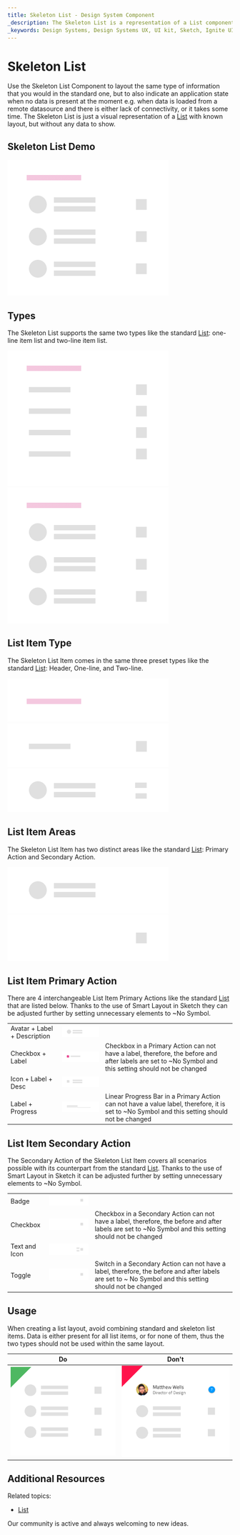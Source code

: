 ```yaml
---
title: Skeleton List - Design System Component
_description: The Skeleton List is a representation of a List component that is shown while data is being loaded in the background to provide content for its items.
_keywords: Design Systems, Design Systems UX, UI kit, Sketch, Ignite UI for Angular, Sketch to Angular, Sketch to Angular, Angular, Angular Design System, Export code from Sketch, Design Kits for Angular, Sketch HTML, Sketch to HTML, Sketch UI kits
---
```


# Skeleton List

Use the Skeleton List Component to layout the same type of information that you would in the standard one, but to also indicate an application state when no data is present at the moment e.g. when data is loaded from a remote datasource and there is either lack of connectivity, or it takes some time. The Skeleton List is just a visual representation of a [List](list.md) with known layout, but without any data to show.

## Skeleton List Demo

<img class="responsive-img" src="../images/list_skeleton_demo.png" srcset="../images/list_skeleton_demo@2x.png 2x" />

## Types

The Skeleton List supports the same two types like the standard [List](list.md): one-line item list and  two-line item list. 

<img class="responsive-img" src="../images/list_skeleton_one-line_item.png" srcset="../images/list_skeleton_one-line_item@2x.png 2x" />
<img class="responsive-img" src="../images/list_skeleton_two-line_item.png" srcset="../images/list_skeleton_two-line_item@2x.png 2x" />

## List Item Type

The Skeleton List Item comes in the same three preset types like the standard [List](list.md): Header, One-line, and Two-line.

<img class="responsive-img" src="../images/list_skeleton_item_header.png" srcset="../images/list_skeleton_item_header@2x.png 2x" />
<img class="responsive-img" src="../images/list_skeleton_item_one-line.png" srcset="../images/list_skeleton_item_one-line@2x.png 2x" />
<img class="responsive-img" src="../images/list_skeleton_item_two-line.png" srcset="../images/list_skeleton_item_two-line@2x.png 2x" />

## List Item Areas

The Skeleton List Item has two distinct areas like the standard [List](list.md): Primary Action and Secondary Action.

<img class="responsive-img" src="../images/list_skeleton_item_primary.png" srcset="../images/list_skeleton_item_primary@2x.png 2x" />
<img class="responsive-img" src="../images/list_skeleton_item_secondary.png" srcset="../images/list_skeleton_item_secondary@2x.png 2x" />

## List Item Primary Action

There are 4 interchangeable List Item Primary Actions like the standard [List](list.md) that are listed below. Thanks to the use of Smart Layout in Sketch they can be adjusted further by setting unnecessary elements to ~No Symbol.

|                              |                                                                                                  |                                                                                                                                            |
| ---------------------------- | ------------------------------------------------------------------------------------------------ | ------------------------------------------------------------------------------------------------------------------------------------------ |
| Avatar + Label + Description | <img class="responsive-img" src="../images/list_skeleton_item_primary1.png" srcset="../images/list_skeleton_item_primary1@2x.png 2x" />     |                                                                                                                                            |
| Checkbox + Label               | <img class="responsive-img" src="../images/list_skeleton_item_primary2.png" srcset="../images/list_skeleton_item_primary2@2x.png 2x" />   |  Checkbox in a Primary Action can not have a label, therefore, the before and after labels are set to ~No Symbol and this setting should not be changed |
| Icon + Label + Desc | <img class="responsive-img" src="../images/list_skeleton_item_primary3.png" srcset="../images/list_skeleton_item_primary3@2x.png 2x" />   |                                                                                                                                            |
| Label + Progress          | <img class="responsive-img" src="../images/list_skeleton_item_primary4.png" srcset="../images/list_skeleton_item_primary4@2x.png 2x" />   | Linear Progress Bar in a Primary Action can not have a value label, therefore, it is set to ~No Symbol and this setting should not be changed |                                                                                                                                            |

## List Item Secondary Action

The Secondary Action of the Skeleton List Item covers all scenarios possible with its counterpart from the standard [List](list.md). Thanks to the use of Smart Layout in Sketch it can be adjusted further by setting unnecessary elements to ~No Symbol.

|                  |                                                                                                    |                                                                                                                                       |
| ---------------- | -------------------------------------------------------------------------------------------------- | ------------------------------------------------------------------------------------------------------------------------------------- |
| Badge            | <img class="responsive-img" src="../images/list_skeleton_item_secondary.png" srcset="../images/list_skeleton_item_secondary@2x.png 2x" />   |                                                                                                                                       |
| Checkbox         | <img class="responsive-img" src="../images/list_skeleton_item_secondary2.png" srcset="../images/list_skeleton_item_secondary2@2x.png 2x" /> | Checkbox in a Secondary Action can not have a label, therefore, the before and after labels are set to ~No Symbol and this setting should not be changed |
| Text and Icon            | <img class="responsive-img" src="../images/list_skeleton_item_secondary3.png" srcset="../images/list_skeleton_item_secondary3@2x.png 2x" /> |                                                                                                                                       |
| Toggle             | <img class="responsive-img" src="../images/list_skeleton_item_secondary4.png" srcset="../images/list_skeleton_item_secondary4@2x.png 2x" /> | Switch in a Secondary Action can not have a label, therefore, the before and after labels are set to ~ No Symbol and this setting should not be changed                                                                                                                 |

## Usage

When creating a list layout, avoid combining standard and skeleton list items. Data is either present for all list items, or for none of them, thus the two types should not be used within the same layout.

| Do                                                                         | Don't                                                                          |
| -------------------------------------------------------------------------- | ------------------------------------------------------------------------------ |
| <img class="responsive-img" src="../images/list_skeleton_do1.png" srcset="../images/list_skeleton_do1@2x.png 2x" /> | <img class="responsive-img" src="../images/list_skeleton_dont1.png" srcset="../images/list_skeleton_dont1@2x.png 2x" /> |

## Additional Resources

Related topics:

- [List](list.md)

Our community is active and always welcoming to new ideas.
